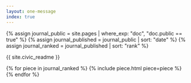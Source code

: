 ```yaml
---
layout: one-message
index: true
---
```


{% assign journal_public = site.pages | where_exp: "doc", "doc.public == true" %}
{% assign journal_published = journal_public | sort: "date" %}
{% assign journal_ranked = journal_published | sort: "rank" %}

<section id="readme" class="content" markdown="1">
{{ site.civic_readme }}
</section>

{% for piece in journal_ranked %}
{% include piece.html piece=piece %}
{% endfor %}
